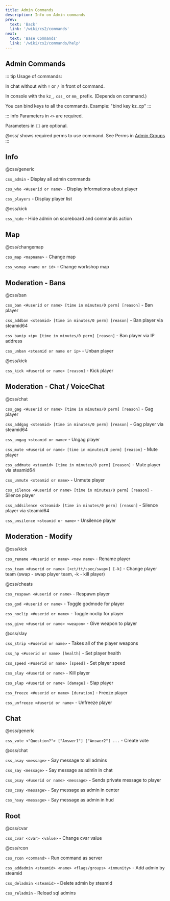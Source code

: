```yaml
---
title: Admin Commands
description: Info on Admin commands
prev: 
  text: 'Back'
  link: '/wiki/cs2/commands'
next: 
  text: 'Base Commands'
  link: '/wiki/cs2/commands/help'
---
```


## Admin Commands

::: tip
Usage of commands:

In chat without with `!` or `/` in front of command.

In console with the `kz_`, `css_` or `mm_` prefix. (Depends on command.)

You can bind keys to all the commands. Example: "bind key kz_cp"
:::

::: info
Parameters in `<>` are required.

Parameters in `[]` are optional.

@css/ shows required perms to use command. See Perms in [Admin Groups](/wiki-fkz/servers/cs2/staff)
:::

## Info

@css/generic

`css_admin` - Display all admin commands

`css_who <#userid or name>`  - Display informations about player

`css_players` - Display player list

@css/kick

`css_hide` - Hide admin on scoreboard and commands action

## Map

@css/changemap

`css_map <mapname>` - Change map

`css_wsmap <name or id>` - Change workshop map

## Moderation - Bans

@css/ban

`css_ban <#userid or name> [time in minutes/0 perm] [reason]` - Ban player

`css_addban <steamid> [time in minutes/0 perm] [reason]` - Ban player via steamid64

`css_banip <ip> [time in minutes/0 perm] [reason]` - Ban player via IP address

`css_unban <steamid or name or ip>` - Unban player

@css/kick

`css_kick <#userid or name> [reason]` - Kick player

## Moderation - Chat / VoiceChat

@css/chat

`css_gag <#userid or name> [time in minutes/0 perm] [reason]` - Gag player

`css_addgag <steamid> [time in minutes/0 perm] [reason]` - Gag player via steamid64

`css_ungag <steamid or name>` - Ungag player

`css_mute <#userid or name> [time in minutes/0 perm] [reason]` - Mute player

`css_addmute <steamid> [time in minutes/0 perm] [reason]` - Mute player via steamid64

`css_unmute <steamid or name>` - Unmute player

`css_silence <#userid or name> [time in minutes/0 perm] [reason]` - Silence player

`css_addsilence <steamid> [time in minutes/0 perm] [reason]` - Silence player via steamid64

`css_unsilence <steamid or name>` - Unsilence player

## Moderation - Modify

@css/kick

`css_rename <#userid or name> <new name>` - Rename player

`css_team <#userid or name> [<ct/tt/spec/swap>] [-k]` - Change player team (swap - swap player team, -k - kill player)

@css/cheats

`css_respawn <#userid or name>` - Respawn player

`css_god <#userid or name>` - Toggle godmode for player

`css_noclip <#userid or name>` - Toggle noclip for player

`css_give <#userid or name> <weapon>` - Give weapon to player

@css/slay

`css_strip <#userid or name>` - Takes all of the player weapons

`css_hp <#userid or name> [health]` - Set player health

`css_speed <#userid or name> [speed]` - Set player speed

`css_slay <#userid or name>` - Kill player

`css_slap <#userid or name> [damage]` - Slap player

`css_freeze <#userid or name> [duration]` - Freeze player

`css_unfreeze <#userid or name>` - Unfreeze player

## Chat

@css/generic

`css_vote <"Question?"> ["Answer1"] ["Answer2"] ...` - Create vote

@css/chat

`css_asay <message>` - Say message to all admins

`css_say <message>` - Say message as admin in chat

`css_psay <#userid or name> <message>` - Sends private message to player

`css_csay <message>` - Say message as admin in center

`css_hsay <message>` - Say message as admin in hud

## Root

 @css/cvar

`css_cvar <cvar> <value>` - Change cvar value

@css/rcon

`css_rcon <command>` - Run command as server

`css_addadmin <steamid> <name> <flags/groups> <immunity>` - Add admin by steamid

`css_deladmin <steamid>` - Delete admin by steamid

`css_reladmin` - Reload sql admins
